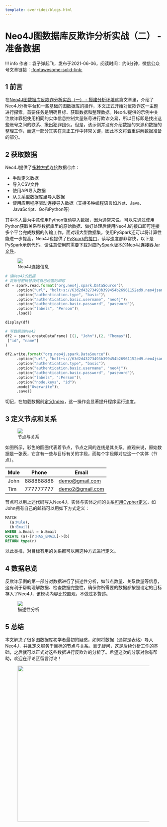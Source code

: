 ```yaml
---
template: overrides/blogs.html
---
```


# Neo4J图数据库反欺诈分析实战（二） - 准备数据

!!! info
    作者：袁子弹起飞，发布于2021-06-06，阅读时间：约6分钟，微信公众号文章链接：[:fontawesome-solid-link:](https://mp.weixin.qq.com/s?__biz=MzI4Mjk3NzgxOQ==&mid=2247485256&idx=1&sn=0d87a1d090f7282f85f3d2395372c8ed&chksm=eb90f43cdce77d2af75e6313e945a83f2309743e7e7e0855c99d9ecece6f3d24f3ad06ae80a4&token=771475859&lang=zh_CN#rd)

## 1 前言

在[Neo4J图数据库反欺诈分析实战（一） - 搭建分析环境](https://mp.weixin.qq.com/s?__biz=MzI4Mjk3NzgxOQ==&mid=2247485213&idx=1&sn=ed9051c887847bcf35ef6e21af6005f4&chksm=eb90f469dce77d7fa1325810d537e183c65eef7067f20219eee02d6f3667d14554832103986d&token=771475859&lang=zh_CN#rd)这篇文章里，介绍了Neo4J分析平台和一些基础的图数据库的操作，本文正式开始对反欺诈这一主题进行探索。首要任务是明确目标、获取数据和整理数据。Neo4J提供的示例中关注欺诈罪犯使用相同的实体信息控制大量账号进行欺诈交易，所以目标即是找出这些账号之间的联系、揪出犯罪团伙。但是，该示例并没有介绍数据的来源和数据的整理工作，而这一部分其实在真正工作中非常关键，因此本文将着重讲解数据准备的部分。

## 2 获取数据

Neo4J提供了[多种方式](https://neo4j.com/developer/data-import/ '导入数据到Neo4J')连接数据仓库：

- 手动定义数据
- 导入CSV文件
- 使用API导入数据
- 从关系型数据库里导入数据
- 使用应用程序驱动连接导入数据（支持多种编程语言如.Net、Java、JavaScript、Go和Python等）

其中本人最为中意使用Python驱动导入数据，因为通常来说，可以先通过使用Python获取关系型数据库里的原始数据、做好处理后使用Neo4J的接口即可连接多个平台完成数据的传输工作。面对超大型数据集，使用PySpark还可以将计算性能进一步提高，Neo4J也提供了[PySpark的接口](https://neo4j.com/docs/spark/current/python/ 'Neo4J PySpark接口')，读写速度都非常快，以下是PySpark示例代码，请注意使用前需要下载对应[PySpark版本的Neo4J连接器Jar文件](https://github.com/neo4j-contrib/neo4j-spark-connector/releases 'Neo4j Connector for Apache Spark')。

<figure>
  <img src="https://cdn.jsdelivr.net/gh/BulletTech2021/Pics/img/1_V/Neo4J连接信息.png"  />
  <figcaption>Neo4J连接信息</figcaption>
</figure>


```Python
# 读Neo4J的数据
# 将账号密码替换成自己设置的即可
df = spark.read.format("org.neo4j.spark.DataSource")\
     .option("url", "bolt+s://63d2d43273493b399454b26961152ed9.neo4jsandbox.com:7687")\
     .option("authentication.type", "basic")\
     .option("authentication.basic.username", "neo4j")\
     .option("authentication.basic.password", "password")\
     .option("labels", "Person")\
     .load()

display(df)

# 写数据到Neo4J
df2 = spark.createDataFrame( [(1, "John"),(2, "Thomas")],
 ["id", "name"]
)

df2.write.format("org.neo4j.spark.DataSource")\
     .option("url", "bolt+s://63d2d43273493b399454b26961152ed9.neo4jsandbox.com:7687")\
     .option("authentication.type", "basic")\
     .option("authentication.basic.username", "neo4j")\
     .option("authentication.basic.password", "password")\
     .option("labels", ":Person")\
     .option("node.keys", "id")\
     .mode("Overwrite")\
     .save()
```

切记，在加载数据前[定义Index](https://neo4j.com/docs/cypher-manual/current/indexes-for-search-performance/ 'Indexes for search performance')，这一操作会显著提升程序运行速度。

## 3 定义节点和关系

<figure>
  <img src="https://cdn.jsdelivr.net/gh/BulletTech2021/Pics/img/1_V/节点和关系.png"  />
  <figcaption>节点与关系</figcaption>
</figure>

如图所示，彩色的圆圈代表着节点，节点之间的连线是其关系。直观来说，原始数据是一张表，它含有一些与目标有关的字段，而每个字段即对应这一个实体（节点）。

| Mule | Phone     | Email           |
|------|-----------|-----------------|
| John | 888888888 | demo@gmail.com  |
| Tim  | 777777777 | demo2@gmail.com |

节点可以用上述代码写入Neo4J，实体与实体之间的关系[可用Cypher定义](https://neo4j.com/docs/cypher-manual/current/clauses/create/#create-relationships '在Neo4J创建关系')，如John拥有自己的邮箱可以用如下方式定义：

```sql
MATCH
  (a:Mule),
  (b:Email)
WHERE a.Email = b.Email
CREATE (a)-[r:HAS_EMAIL]->(b)
RETURN type(r)
```

以此类推，对目标有用的关系都可以用这种方式进行定义。

## 4 数据总览

反欺诈示例的第一部分对数据进行了描述性分析，如节点数量、关系数量等信息，这有利于帮助理解数据、检查数据完整性，确保你所需要的数据都按照设定的目标存入了Neo4J，该模块内容比较直观，不做过多赘述。

<figure>
  <img src="https://cdn.jsdelivr.net/gh/BulletTech2021/Pics/img/1_V/描述性统计.png"  />
  <figcaption>描述性分析</figcaption>
</figure>

## 5 总结

本文解决了很多图数据库初学者最初的疑惑，如何将数据（通常是表格）导入Neo4J，并且定义服务于目标的节点与关系。毫无疑问，这是后续分析工作的基础，之后就可以正式对这些数据进行反欺诈的分析了。希望这次的分享对你有帮助，欢迎在评论区留言讨论！

<figure>
  <img src="https://cdn.jsdelivr.net/gh/BulletTech2021/Pics/2021-6-14/1623639526512-1080P%20(Full%20HD)%20-%20Tail%20Pic.png" width="500" />
</figure>
